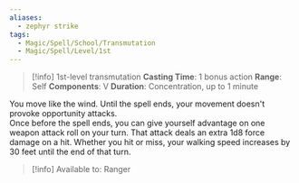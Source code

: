 ```yaml
---
aliases:
  - zephyr strike
tags:
  - Magic/Spell/School/Transmutation
  - Magic/Spell/Level/1st
---
```

>[!info]
>1st-level transmutation
>**Casting Time**: 1 bonus action
>**Range**: Self
>**Components**: V
>**Duration**: Concentration, up to 1 minute

You move like the wind. Until the spell ends, your movement doesn't provoke opportunity attacks.<br>
Once before the spell ends, you can give yourself advantage on one weapon attack roll on your turn. That attack deals an extra 1d8 force damage on a hit. Whether you hit or miss, your walking speed increases by 30 feet until the end of that turn.<br>
>[!info] Available to:
>Ranger